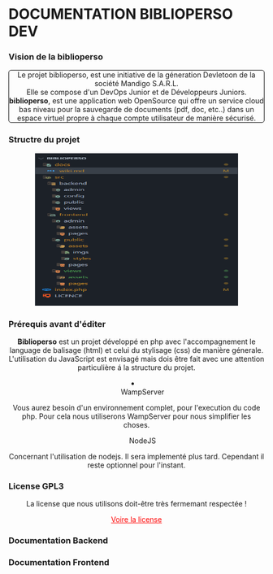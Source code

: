 # DOCUMENTATION BIBLIOPERSO DEV 

### Vision de la biblioperso
<center>
    <P style="border: solid 1px black; border-radius: 5px;">
        Le projet biblioperso, est une initiative de la géneration Devletoon de la société Mandigo S.A.R.L. <br>
        Elle se compose d'un DevOps Junior et de Développeurs Juniors.<br>
        <strong>biblioperso</strong>, est une application web OpenSource qui offre un service cloud bas niveau pour la sauvegarde de documents (pdf, doc, etc..) dans un espace virtuel propre à chaque compte utilisateur de manière sécurisé.
    </P>
</center>

### Structre du projet
<center>
    <img src="/docs/picture/structure.png" alt="Structure du projet" style="width:400px; height:300px;">
</center>

### Prérequis avant d'éditer
<center>
    <p><strong>Biblioperso</strong> est un projet développé en php avec l'accompagnement le language de balisage (html) et celui du stylisage (css) de manière génerale. L'utilisation du JavaScript est envisagé mais dois être fait avec une attention particulière á la structure du projet.</p>
    <li>
        <ul>WampServer</ul>
        <p>Vous aurez besoin d'un environnement complet, pour l'execution du code php. Pour cela nous utiliserons WampServer pour nous simplifier les choses.</p>
        <ul>NodeJS</ul>
        <p>Concernant l'utilisation de nodejs. Il sera implementé plus tard. Cependant il reste optionnel pour l'instant.</p>
    </li>
</center>

### License GPL3
<center>
    <p>La license que nous utilisons doit-être très fermemant respectée !</p>
    <a href="/LICENCE" style="texte-decoration:none; color:red; text-align:center">Voire la license</a>
</center>

### Documentation Backend
<center>

</center>

### Documentation Frontend
<center>

</center>